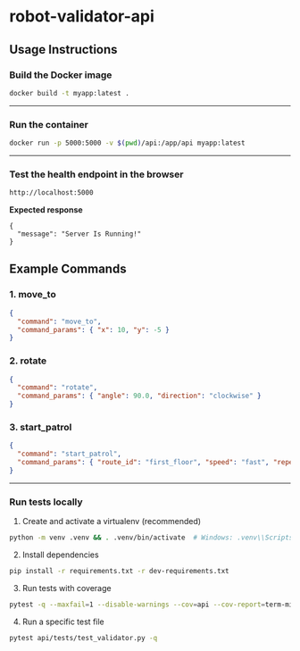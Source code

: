 # robot-validator-api

## Usage Instructions

### **Build the Docker image**

```bash
docker build -t myapp:latest .
```
---
### **Run the container**

```bash
docker run -p 5000:5000 -v $(pwd)/api:/app/api myapp:latest
```

---
### **Test the health endpoint in the browser**
```bash
http://localhost:5000
```
**Expected response**
```
{
  "message": "Server Is Running!"
}
```
## Example Commands

### 1. move_to
```json
{
  "command": "move_to",
  "command_params": { "x": 10, "y": -5 }
}
```

### 2. rotate
```json
{
  "command": "rotate",
  "command_params": { "angle": 90.0, "direction": "clockwise" }
}
```

### 3. start_patrol
```json
{
  "command": "start_patrol",
  "command_params": { "route_id": "first_floor", "speed": "fast", "repeat_count": 3 }
}
```

---
### **Run tests locally**

1) Create and activate a virtualenv (recommended)
```bash
python -m venv .venv && . .venv/bin/activate  # Windows: .venv\\Scripts\\activate
```
2) Install dependencies
```bash
pip install -r requirements.txt -r dev-requirements.txt
```
3) Run tests with coverage
```bash
pytest -q --maxfail=1 --disable-warnings --cov=api --cov-report=term-missing
```
4) Run a specific test file
```bash
pytest api/tests/test_validator.py -q
```